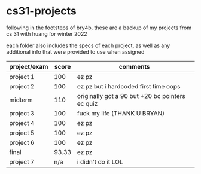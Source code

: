 # cs31-projects
following in the footsteps of bry4b, these are a backup of my projects from cs 31 with huang for winter 2022

each folder also includes the specs of each project, as well as any additional info that were provided to use when assigned

| project/exam   | score | comments |
| --------- | ----- | -------- |
| project 1 |  100  |  ez pz   |
| project 2 |  100  |  ez pz but i hardcoded first time oops |
| midterm | 110 | originally got a 90 but +20 bc pointers ec quiz |
| project 3 |  100  | fuck my life (THANK U BRYAN) |
| project 4 | 100 | ez pz |
| project 5 | 100 | ez pz |
| project 6 | 100 | ez pz |
| final | 93.33 | ez pz |
| project 7 | n/a | i didn't do it LOL |
